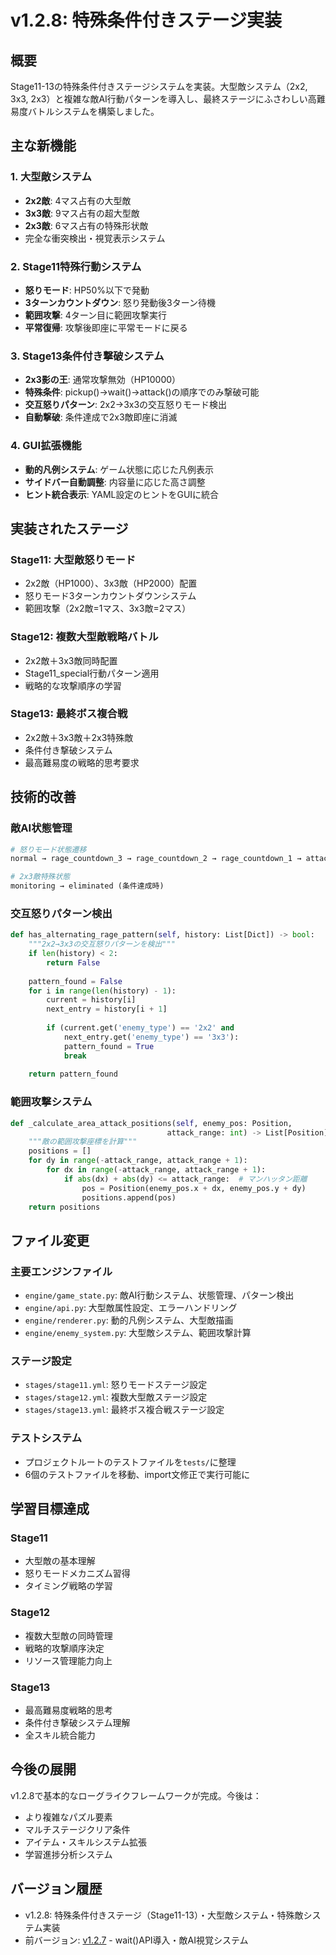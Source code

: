 # v1.2.8: 特殊条件付きステージ実装

## 概要
Stage11-13の特殊条件付きステージシステムを実装。大型敵システム（2x2, 3x3, 2x3）と複雑な敵AI行動パターンを導入し、最終ステージにふさわしい高難易度バトルシステムを構築しました。

## 主な新機能

### 1. 大型敵システム
- **2x2敵**: 4マス占有の大型敵
- **3x3敵**: 9マス占有の超大型敵  
- **2x3敵**: 6マス占有の特殊形状敵
- 完全な衝突検出・視覚表示システム

### 2. Stage11特殊行動システム
- **怒りモード**: HP50%以下で発動
- **3ターンカウントダウン**: 怒り発動後3ターン待機
- **範囲攻撃**: 4ターン目に範囲攻撃実行
- **平常復帰**: 攻撃後即座に平常モードに戻る

### 3. Stage13条件付き撃破システム
- **2x3影の王**: 通常攻撃無効（HP10000）
- **特殊条件**: pickup()→wait()→attack()の順序でのみ撃破可能
- **交互怒りパターン**: 2x2→3x3の交互怒りモード検出
- **自動撃破**: 条件達成で2x3敵即座に消滅

### 4. GUI拡張機能
- **動的凡例システム**: ゲーム状態に応じた凡例表示
- **サイドバー自動調整**: 内容量に応じた高さ調整
- **ヒント統合表示**: YAML設定のヒントをGUIに統合

## 実装されたステージ

### Stage11: 大型敵怒りモード
- 2x2敵（HP1000）、3x3敵（HP2000）配置
- 怒りモード3ターンカウントダウンシステム
- 範囲攻撃（2x2敵=1マス、3x3敵=2マス）

### Stage12: 複数大型敵戦略バトル
- 2x2敵＋3x3敵同時配置
- Stage11_special行動パターン適用
- 戦略的な攻撃順序の学習

### Stage13: 最終ボス複合戦
- 2x2敵＋3x3敵＋2x3特殊敵
- 条件付き撃破システム
- 最高難易度の戦略的思考要求

## 技術的改善

### 敵AI状態管理
```python
# 怒りモード状態遷移
normal → rage_countdown_3 → rage_countdown_2 → rage_countdown_1 → attacking → normal

# 2x3敵特殊状態
monitoring → eliminated (条件達成時)
```

### 交互怒りパターン検出
```python
def has_alternating_rage_pattern(self, history: List[Dict]) -> bool:
    """2x2→3x3の交互怒りパターンを検出"""
    if len(history) < 2:
        return False
    
    pattern_found = False
    for i in range(len(history) - 1):
        current = history[i]
        next_entry = history[i + 1]
        
        if (current.get('enemy_type') == '2x2' and 
            next_entry.get('enemy_type') == '3x3'):
            pattern_found = True
            break
    
    return pattern_found
```

### 範囲攻撃システム
```python
def _calculate_area_attack_positions(self, enemy_pos: Position, 
                                   attack_range: int) -> List[Position]:
    """敵の範囲攻撃座標を計算"""
    positions = []
    for dy in range(-attack_range, attack_range + 1):
        for dx in range(-attack_range, attack_range + 1):
            if abs(dx) + abs(dy) <= attack_range:  # マンハッタン距離
                pos = Position(enemy_pos.x + dx, enemy_pos.y + dy)
                positions.append(pos)
    return positions
```

## ファイル変更

### 主要エンジンファイル
- `engine/game_state.py`: 敵AI行動システム、状態管理、パターン検出
- `engine/api.py`: 大型敵属性設定、エラーハンドリング  
- `engine/renderer.py`: 動的凡例システム、大型敵描画
- `engine/enemy_system.py`: 大型敵システム、範囲攻撃計算

### ステージ設定
- `stages/stage11.yml`: 怒りモードステージ設定
- `stages/stage12.yml`: 複数大型敵ステージ設定  
- `stages/stage13.yml`: 最終ボス複合戦ステージ設定

### テストシステム
- プロジェクトルートのテストファイルを`tests/`に整理
- 6個のテストファイルを移動、import文修正で実行可能に

## 学習目標達成

### Stage11
- 大型敵の基本理解
- 怒りモードメカニズム習得
- タイミング戦略の学習

### Stage12  
- 複数大型敵の同時管理
- 戦略的攻撃順序決定
- リソース管理能力向上

### Stage13
- 最高難易度戦略的思考
- 条件付き撃破システム理解
- 全スキル統合能力

## 今後の展開
v1.2.8で基本的なローグライクフレームワークが完成。今後は：
- より複雑なパズル要素
- マルチステージクリア条件
- アイテム・スキルシステム拡張
- 学習進捗分析システム

## バージョン履歴
- v1.2.8: 特殊条件付きステージ（Stage11-13）・大型敵システム・特殊敵システム実装
- 前バージョン: [v1.2.7](v1.2.7.md) - wait()API導入・敵AI視覚システム

